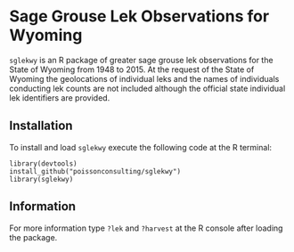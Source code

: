 # Sage Grouse Lek Observations for Wyoming

`sglekwy` is an R package of greater sage grouse 
lek observations for the State of Wyoming from 1948 to 2015.
At the request of the State of Wyoming
the geolocations of individual leks and the names of individuals
conducting lek counts are not included although
the official state individual lek identifiers are provided.

## Installation

To install and load `sglekwy` execute the following code at the R terminal:
```
library(devtools)
install_github("poissonconsulting/sglekwy")
library(sglekwy)
```

## Information

For more information type `?lek` and `?harvest` at the R console after loading the package.
